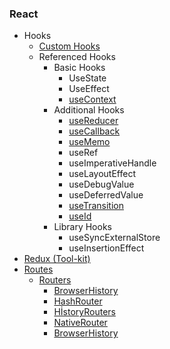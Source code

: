 ### React
* Hooks
    * [Custom Hooks](https://github.com/ridvandmrc/Self-Learning/tree/main/react/Hooks/cutom_hooks)
    * Referenced Hooks
        * Basic Hooks
            * UseState
            * UseEffect
            * [useContext](https://github.com/ridvandmrc/Self-Learning/tree/main/react/Hooks/hooks_api_reference/useContext)
        * Additional Hooks        
            * [useReducer](https://github.com/ridvandmrc/Self-Learning/tree/main/react/Hooks/hooks_api_reference/useReducer)  
            * [useCallback](https://github.com/ridvandmrc/Self-Learning/tree/main/react/Hooks/hooks_api_reference/useCallback)
            * [useMemo](https://github.com/ridvandmrc/Self-Learning/tree/main/react/Hooks/hooks_api_reference/useMemo)
            * useRef
            * useImperativeHandle
            * useLayoutEffect
            * useDebugValue
            * useDeferredValue
            * [useTransition](https://github.com/ridvandmrc/Self-Learning/tree/main/react/Hooks/hooks_api_reference/useTransition)
            * [useId](https://github.com/ridvandmrc/Self-Learning/tree/main/react/Hooks/hooks_api_reference/useId)
        * Library Hooks
            * useSyncExternalStore
            * useInsertionEffect
* [Redux (Tool-kit)](https://github.com/ridvandmrc/Self-Learning/tree/main/react/Redux-Toolkit)
* [Routes](https://github.com/ridvandmrc/Self-Learning/tree/main/react/Routes)
    * [Routers]()
        * [BrowserHistory](#)
        * [HashRouter](#)
        * [HİstoryRouters](#)
        * [NativeRouter](#)
        * [BrowserHistory](#)